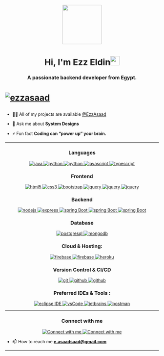 <p align="center">
  <img style="width:8rem; height:auto" src="https://cdn.dribbble.com/users/1787323/screenshots/10091971/media/d43c019bfeff34be8816481e843ea8c1.png"/>
</p>

<h1 align="center">Hi, I'm Ezz Eldin<img width="30px" src="https://raw.githubusercontent.com/iampavangandhi/iampavangandhi/master/gifs/Hi.gif">
</h1>

<h3 font-size="20" align="center">A passionate backend developer from Egypt.</h3>
<h1><p align="left"> <a href="https://github.com/ryo-ma/github-profile-trophy"><img src="https://github-profile-trophy.vercel.app/?username=ezzasaad" alt="ezzasaad" /></a> </p>
</h1>

- 👨‍💻 All of my projects are available [@EzzAsaad](https://www.github.com/EzzAsaad)

- 💬 Ask me about **System Designs**

- ⚡ Fun fact **Coding can “power up” your brain.**


---

<h3 align="center">Languages</h3>
<p align="center">
  <a href="https://www.java.com" target="_blank"> 
    <img src="https://img.shields.io/badge/Java-E02811.svg?style=for-the-badge&logo=java&logoColor=white" 
      alt="java"/> 
  </a>
  <a href="https://www.python.org" target="_blank"> 
    <img src="https://img.shields.io/badge/python-007396.svg?style=for-the-badge&logo=python&logoColor=white" 
      alt="python"/> 
  </a>
  <a href="https://www.python.net" target="_blank"> 
    <img src="https://img.shields.io/badge/php-8892BF.svg?style=for-the-badge&logo=php&logoColor=white" 
      alt="python"/> 
  </a>
  <a href="https://developer.mozilla.org/en-US/docs/Web/JavaScript" target="_blank"> 
    <img src="https://img.shields.io/badge/Javascript-F7DF1E.svg?style=for-the-badge&logo=javascript&logoColor=black"
      alt="javascript"/> 
  </a>
  <a href="https://www.typescriptlang.org/" target="_blank"> 
    <img src="https://img.shields.io/badge/typescript-3178C6.svg?style=for-the-badge&logo=typescript&logoColor=white"
      alt="typescript"/>
  </a>
</p>

<h3 align="center">Frontend</h3>
<p align="center">
<a href="https://www.w3.org/html/" target="_blank"> 
    <img src="https://img.shields.io/badge/html-E34F26.svg?style=for-the-badge&logo=html5&logoColor=white"
      alt="html5"/> 
  </a>
  <a href="https://www.w3schools.com/css/" target="_blank">
    <img src="https://img.shields.io/badge/css-1572B6.svg?style=for-the-badge&logo=css3&logoColor=white"
      alt="css3"/>
  </a>
  <a href="https://getbootstrap.com" target="_blank">
    <img src="https://img.shields.io/badge/bootstrap-7952B3.svg?style=for-the-badge&logo=bootstrap&logoColor=white"
      alt="bootstrap"/>
  </a> 
  <a href="https://jquery.com/" target="_blank">
    <img src="https://img.shields.io/badge/jquery-0769AD.svg?style=for-the-badge&logo=jquery&logoColor=white" alt="jquery"/> 
  </a>
  <a href="https://angular.io/" target="_blank">
    <img src="https://img.shields.io/badge/angular-white.svg?style=for-the-badge&logo=angular&logoColor=C4232F" alt="jquery"/> 
  </a>
  <a href="https://vuejs.org/" target="_blank">
    <img src="https://img.shields.io/badge/vue.js-white.svg?style=for-the-badge&logo=vue.js&logoColor=C4232F" alt="jquery"/> 
  </a>
</p>

<h3 align="center">Backend</h3>
<p align="center">
  <a href="https://nodejs.org" target="_blank"> 
    <img src="https://img.shields.io/badge/node.js-339933.svg?style=for-the-badge&logo=nodedotjs&logoColor=white"
      alt="nodejs"/> 
  </a>
  <a href="https://expressjs.com" target="_blank">
    <img src="https://img.shields.io/badge/express-000000.svg?style=for-the-badge&logo=express&logoColor=white"
      alt="express" />
  </a>
  <a href="https://spring.io/" target="_blank"> 
    <img src="https://img.shields.io/badge/spring%20boot-6DB33F.svg?style=for-the-badge&logo=springboot&logoColor=white" alt="spring Boot" /> 
  </a>
  <a href="https://flask.palletsprojects.com/" target="_blank"> 
    <img src="https://img.shields.io/badge/flask-white.svg?style=for-the-badge&logo=flask&logoColor=black" alt="spring Boot" /> 
  </a>
   <a href="https://laravel.com/" target="_blank"> 
    <img src="https://img.shields.io/badge/laravel-FDEAE8.svg?style=for-the-badge&logo=laravel&logoColor=red" alt="spring Boot" /> 
  </a>
</p>

<h3 align="center">Database</h3>
<p align="center">
  <a href="https://www.postgresql.org" target="_blank"> 
    <img src="https://img.shields.io/badge/postgreSQL-4169E1.svg?style=for-the-badge&logo=postgresql&logoColor=white"
      alt="postgresql"/> 
  </a>
  <a href="https://www.mongodb.com/" target="_blank"> 
    <img src="https://img.shields.io/badge/mongodb-47A248.svg?style=for-the-badge&logo=mongodb&logoColor=white"
      alt="mongodb"/> 
  </a> 
</p>

<h3 align="center">Cloud & Hosting:</h3>
<p align="center">
  <a href="https://firebase.google.com/" target="_blank">
    <img src="https://img.shields.io/badge/firebase-white.svg?style=for-the-badge&logo=firebase&logoColor=FACC31" alt="firebase"/>
  </a>
  <a href="https://www.digitalocean.com/" target="_blank">
    <img src="https://img.shields.io/badge/digitalOcean-white.svg?style=for-the-badge&logo=digitalocean&logoColor=2C69FF" alt="firebase"/>
  </a>
  <a href="https://heroku.com" target="_blank"> 
    <img src="https://img.shields.io/badge/heroku-430098.svg?style=for-the-badge&logo=heroku&logoColor=white"
      alt="heroku"/> 
  </a> 
</p>

<h3 align="center">Version Control & CI/CD</h3>
<p align="center">
  <a href="https://git-scm.com/" target="_blank">
    <img src="https://img.shields.io/badge/git-F05032.svg?style=for-the-badge&logo=git&logoColor=white"
      alt="git"/>
  </a>
  <a href="https://github.com/" target="_blank">
    <img src="https://img.shields.io/badge/github-181717.svg?style=for-the-badge&logo=github&logoColor=white" alt="github" />
  </a>
  <a href="https://bitbucket.org/" target="_blank">
    <img src="https://img.shields.io/badge/BitBucket-181717.svg?style=for-the-badge&logo=bitbucket&logoColor=white" alt="github" />
  </a>
</p>

<h3 align="center">Preferred IDEs  & Tools :</h3>
<p align="center"> 
  <a href="https://eclipse.org" target="_blank">
    <img src="https://img.shields.io/badge/eclipse-2C2255.svg?style=for-the-badge&logo=eclipse&logoColor=white" alt="eclipse IDE"/> 
  </a>
  <a href="https://code.visualstudio.com/" target="_blank">
    <img src="https://img.shields.io/badge/vscode-007ACC.svg?style=for-the-badge&logo=visualstudiocode&logoColor=white" alt="vsCode"/> 
  </a>
  <a href="https://www.jetbrains.com/" target="_blank">
    <img src="https://img.shields.io/badge/jetbrains%20IDE-000000.svg?style=for-the-badge&logo=jetbrains&logoColor=white" alt="jetbrains" />
  </a>
  <a href="https://postman.com" target="_blank"> 
    <img src="https://img.shields.io/badge/postman-FF6C37.svg?style=for-the-badge&logo=postman&logoColor=white" alt="postman"/>
  </a>
</p>

----

<h3 align="center">Connect with me</h3>

<div style="margin-top:10px" align="center">
  <div>
    <a  href="https://linkedin.com/in/ezzasaadsaad" target="_blank">
      <img src="https://img.shields.io/badge/Linked%20In-0A66C2.svg?style=for-the-badge&logo=linkedin&logoColor=white" alt="Connect with me"/>
    </a>
    <a  href="https://www.hackerrank.com/E_AsaadSaad" target="_blank">
      <img src="https://img.shields.io/badge/HackerRank-39424E.svg?style=for-the-badge&logo=hackerrank&logoColor=42C966" alt="Connect with me"/>
    </a>
  </div>
  
</div>

- 📫 How to reach me **e.asaadsaad@gmail.com**

----
<!--
<div align="center">
<h2 align="center" style="margin: 5px 10px;">Github stats:</h2> 

[![](https://github-readme-stats.vercel.app/api?username=ezzasaad&show_icons=true&theme=tokyonight&locale=en)](https://github.com/EzzAsaad)
[![](https://github-readme-streak-stats.herokuapp.com/?user=ezzasaad&theme=material-palenight)](https://github.com/EzzAsaad)
</div>
-->
